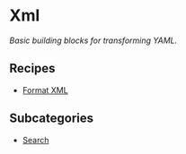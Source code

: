 # Xml

_Basic building blocks for transforming YAML._

## Recipes

* [Format XML](autoformat.md)

## Subcategories

* [Search](search/)

